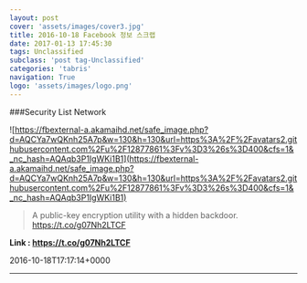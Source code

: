 ```yaml
---
layout: post
cover: 'assets/images/cover3.jpg'
title: 2016-10-18 Facebook 정보 스크랩
date: 2017-01-13 17:45:30
tags: Unclassified
subclass: 'post tag-Unclassified'
categories: 'tabris'
navigation: True
logo: 'assets/images/logo.png'
---
```


###Security List Network

![https://fbexternal-a.akamaihd.net/safe_image.php?d=AQCYa7wQKnh25A7p&w=130&h=130&url=https%3A%2F%2Favatars2.githubusercontent.com%2Fu%2F12877861%3Fv%3D3%26s%3D400&cfs=1&_nc_hash=AQAqb3P1IgWKi1B1](https://fbexternal-a.akamaihd.net/safe_image.php?d=AQCYa7wQKnh25A7p&w=130&h=130&url=https%3A%2F%2Favatars2.githubusercontent.com%2Fu%2F12877861%3Fv%3D3%26s%3D400&cfs=1&_nc_hash=AQAqb3P1IgWKi1B1)

>A public-key encryption utility with a hidden backdoor. https://t.co/g07Nh2LTCF

**Link : <https://t.co/g07Nh2LTCF>**

2016-10-18T17:17:14+0000

---

